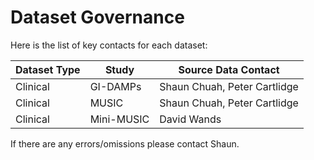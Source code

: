 # Dataset Governance

Here is the list of key contacts for each dataset:

| Dataset Type | Study      | Source Data Contact       |
|--------------|------------|------------------------------|
| Clinical     | GI-DAMPs   | Shaun Chuah, Peter Cartlidge |
| Clinical     | MUSIC      | Shaun Chuah, Peter Cartlidge |
| Clinical     | Mini-MUSIC | David Wands                  |

If there are any errors/omissions please contact Shaun.